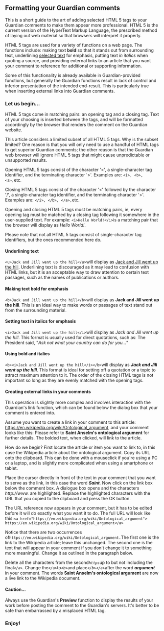 ## Formatting your Guardian comments
This is a short guide to the art of adding selected HTML 5 tags to your Guardian comments to make them appear more professional. HTML 5 is the current version of the HyperText Markup Language, the prescribed method of laying out web material so that browsers will interpret it properly.

HTML 5 tags are used for a variety of functions on a web page. The functions include: making text **bold** so that it stands out from surrounding text, underlining <ins>selected text</ins> for emphasis, putting text *in italics* when quoting a source, and providing external links to an article that you want your comment to reference for additional or supporting information.

Some of this functionality is already available in Guardian-provided functions, but generally the Guardian functions result in lack of control and inferior presentation of the intended end-result. This is particularly true when inserting external links into Guardian comments.

### Let us begin...

HTML 5 tags come in matching pairs: an opening tag and a closing tag. Text of your choosing is inserted between the tags, and will be formatted accordingly by the browser that renders the comment on the Guardian website.  

This article considers a limited subset of all HTML 5 tags. Why is the subset limited? One reason is that you will only need to use a handful of HTML tags to get superior Guardian comments; the other reason is that the Guardian web browser will ignore HTML 5 tags that might cause unpredictable or unsupported results.

Opening HTML 5 tags consist of the character '<', a single-character tag identifier, and the terminating character '>'. Examples are: `<i>, <b>, <a>,`etc. 
  
Closing HTML 5 tags consist of the character '<' followed by the character '/', a single-character tag identifier, and the terminating character '>'. Examples are: `</i>, </b>, </a>,`etc. 

Opening and closing HTML 5 tags must be matching pairs, ie, every opening tag must be matched by a closing tag following it somewhere in the user-supplied text. For example: `<i>Hello World!</i>`is a matching pair that the browser will display as <i>Hello World!</i>.

Please note that not all HTML 5 tags consist of single-character tag identifiers, but the ones recommended here do. 

#### Underlining text
`<u>Jack and Jill went up the hill</u>`will display as <ins>Jack and Jill went up the hill</ins>. Underlining text is discouraged as it may lead to confusion with HTML links, but it is an acceptable way to draw attention to certain text passages, such as the names of publications or authors.

#### Making text bold for emphasis
`<b>Jack and Jill went up the hill</b>`will display as <b>Jack and Jill went up the hill</b>. This is an ideal way to make words or passages of text stand out from the surrounding material.

#### Setting text in italics for emphasis
`<i>Jack and Jill went up the hill</i>`will display as <i>Jack and Jill went up the hill</i>. This format is usually used for direct quotations, such as: The President said, "<i>Ask not what your country can do for you...</i>"

#### Using bold and italics
`<b><i>Jack and Jill went up the hill</i></b>`will display as <b><i>Jack and Jill went up the hill</b></i>. This format is ideal for setting off a quotation or a topic to attract maximum attention to it. The order of the closing HTML tags is not important so long as they are evenly matched with the opening tags.

#### Creating external links in your comments
This operation is slightly more complex and involves interaction with the Guardian's link function, which can be found below the dialog box that your comment is entered into.

Assume you want to create a link in your comment to this article: https://en.wikipedia.org/wiki/Ontological_argument, and your comment looks like this: Please refer to <b>Saint Anselm's ontological argument</b> for further details. The bolded text, when clicked, will link to the article.

How do we begin? First locate the article or item you want to link to, in this case the Wikipedia article about the ontological argument. Copy its URL onto the clipboard. This can be done with a mouseclick if you're using a PC or a laptop, and is slightly more complicated when using a smartphone or tablet.

Place the cursor directly in front of the text in your comment that you want to serve as the link, in this case the word <i><b>Saint</b></i>. Now click on the link box below the comment box. A dialogue box opens and the characters <i>http://www.</i> are highlighted. Replace the highlighted characters with the URL that you copied to the clipboard and press the OK button.

The URL reference now appears in your comment, but it has to be edited before it will do exactly what you want it to do. The full URL will look like this:`<a href="https://en.wikipedia.org/wiki/Ontological_argument"> https://en.wikipedia.org/wiki/Ontological_argument</a>` 

Notice that there are two occurrences of`https://en.wikipedia.org/wiki/Ontological_argument.`The first one is the link to the Wikipedia article; leave this unchanged. The second one is the text that will appear in your comment if you don't change it to something more meaningful. Change it as outlined in the paragraph below.   

Delete all the characters from the second<i>`https`</i>up to but not including the final<i>`</a>`.</i> Change the<i>`</a>`</i>to<i>`<b>`</i>and place<i>`</b></a>`</i>after the word <i><b>argument</b></i> in your comment. The words <b>Saint Anselm's ontological argument</b> are now a live link to the Wikipedia document. 

#### Caution...
Always use the Guardian's <b>Preview</b> function to display the results of your work before posting the comment to the Guardian's servers. It's better to be safe than embarrassed by a misplaced HTML tag.


### Enjoy!
